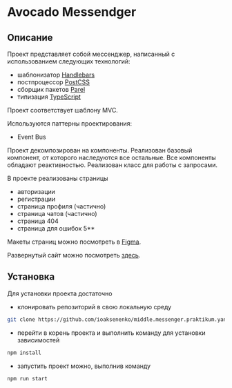 # Avocado Messendger

## Описание
Проект представляет собой мессенджер, написанный с использованием следующих технологий:
- шаблонизатор [Handlebars](https://handlebarsjs.com/)
- постпроцессор [PostCSS](https://postcss.org/)
- сборщик пакетов [Parel](https://ru.parceljs.org/)
- типизация [TypeScript](https://www.typescriptlang.org/)

Проект соответствует шаблону MVC.

Используются паттерны проектирования:
- Event Bus

Проект декомпозирован на компоненты.
Реализован базовый компонент, от которого наследуются все остальные.
Все компоненты обладают реактивностью.
Реализован класс для работы с запросами.

В проекте реализованы страницы
- авторизации
- регистрации
- страница профиля (частично)
- страница чатов (частично)
- страница 404
- страница для ошибок 5**

Макеты страниц можно посмотреть в [Figma](https://www.figma.com/file/BnLcqxgFKUCdPjpY1wIDCx/middle.messenger.praktikum.yandex?type=design&node-id=1-2&t=BDU1dp4EUgj5eYO4-0).

Развернутый сайт можно посмотреть [здесь](https://fluffy-banoffee-3c0632.netlify.app/).

## Установка

Для установки проекта достаточно
- клонировать репозиторий в свою локальную среду
```bash
git clone https://github.com/ioaksenenko/middle.messenger.praktikum.yandex
```
- перейти в корень проекта и выполнить команду для установки зависимостей
```bash
npm install
```
- запустить проект можно, выполнив команду
```bash
npm run start
```
